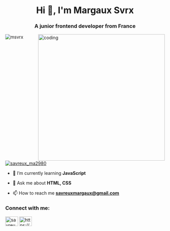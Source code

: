 <h1 align="center">Hi 👋, I'm Margaux Svrx</h1>
<h3 align="center">A junior frontend developer from France</h3>
<img align="right" alt="coding" width="400" src="https://camo.githubusercontent.com/5ddf73ad3a205111cf8c686f687fc216c2946a75005718c8da5b837ad9de78c9/68747470733a2f2f7468756d62732e6766796361742e636f6d2f4576696c4e657874446576696c666973682d736d616c6c2e676966">

<p align="left"> <img src="https://komarev.com/ghpvc/?username=msvrx&label=Profile%20views&color=0e75b6&style=flat" alt="msvrx" /> </p>

<p align="left"> <a href="https://twitter.com/savreux_ma2980" target="blank"><img src="https://img.shields.io/twitter/follow/savreux_ma2980?logo=twitter&style=for-the-badge" alt="savreux_ma2980" /></a> </p>

- 🌱 I’m currently learning **JavaScript**

- 💬 Ask me about **HTML, CSS**

- 📫 How to reach me **savreuxmargaux@gmail.com**

<h3 align="left">Connect with me:</h3>
<p align="left">
<a href="https://twitter.com/savreux_ma2980" target="blank"><img align="center" src="https://raw.githubusercontent.com/rahuldkjain/github-profile-readme-generator/master/src/images/icons/Social/twitter.svg" alt="savreux_ma2980" height="30" width="40" /></a>
<a href="https://linkedin.com/in/https://www.linkedin.com/in/margaux-savreux-aa8022271/" target="blank"><img align="center" src="https://raw.githubusercontent.com/rahuldkjain/github-profile-readme-generator/master/src/images/icons/Social/linked-in-alt.svg" alt="https://www.linkedin.com/in/margaux-savreux-aa8022271/" height="30" width="40" /></a>
</p>
